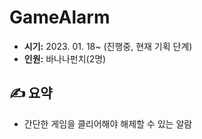 # GameAlarm
- **시기:** 2023. 01. 18~ (진행중, 현재 기획 단계)
- **인원:** 바나나펀치(2명)

## ✍️ 요약
- 간단한 게임을 클리어해야 해제할 수 있는 알람
